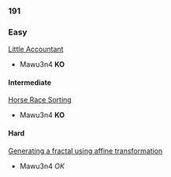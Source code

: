### 191

### Easy ###

[Little Accountant](https://www.reddit.com/r/dailyprogrammer/comments/5wnbsi/20170228_challenge_304_easy_little_accountant/)

* Mawu3n4 **KO**


#### Intermediate

[Horse Race Sorting](https://www.reddit.com/r/dailyprogrammer/comments/5ww6o5/20170301_challenge_304_intermediate_horse_race/)

* Mawu3n4 **KO**


#### Hard

[Generating a fractal using affine transformation](https://www.reddit.com/r/dailyprogrammer/comments/5xaoxb/20170303_challenge_304_hard_generating_a_fractal/)

* Mawu3n4 _OK_
